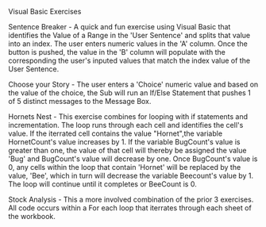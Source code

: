 Visual Basic Exercises

Sentence Breaker - A quick and fun exercise using Visual Basic that identifies the Value of a Range in the 'User Sentence' and splits that value into an index. The user enters numeric values in the 'A' column. Once the button is pushed, the value in the 'B' column will populate with the corresponding the user's inputed values that match the index value of the User Sentence.

Choose your Story - The user enters a 'Choice' numeric value and based on the value of the choice, the Sub will run an If/Else Statement that pushes 1 of 5 distinct messages to the Message Box.

Hornets Nest - This exercise combines for looping with if statements and incrementation. The loop runs through each cell and identifies the cell's value. If the iterrated cell contains the value "Hornet",the variable HornetCount's value increases by 1. If the variable BugCount's value is greater than one, the value of that cell will thereby be assigned the value 'Bug' and BugCount's value will decrease by one. Once BugCount's value is 0, any cells within the loop that contain 'Hornet' will be replaced by the value, 'Bee', which in turn will decrease the variable Beecount's value by 1. The loop will continue until it completes or BeeCount is 0.

Stock Analysis - This a more involved combination of the prior 3 exercises. All code occurs within a For each loop that iterrates through each sheet of the workbook. 